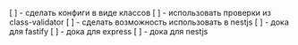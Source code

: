 [ ] - сделать конфиги в виде классов
[ ] - использовать проверки из class-validator
[ ] - сделать возможность использовать в nestjs
[ ] - дока для fastify
[ ] - дока для express
[ ] - дока для nestjs